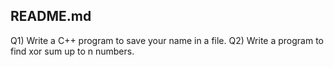 ## README.md

Q1) Write a C++ program to save your name in a file.
Q2) Write a program to find xor sum up to n numbers.
